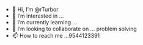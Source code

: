 - 👋 Hi, I’m @rTurbor
- 👀 I’m interested in ...
- 🌱 I’m currently learning ...
- 💞️ I’m looking to collaborate on ... problem solving
- 📫 How to reach me ...9544123391

<!---
rTurbor/rTurbor is a ✨ special ✨ repository because its `README.md` (this file) appears on your GitHub profile.
You can click the Preview link to take a look at your changes.
--->
